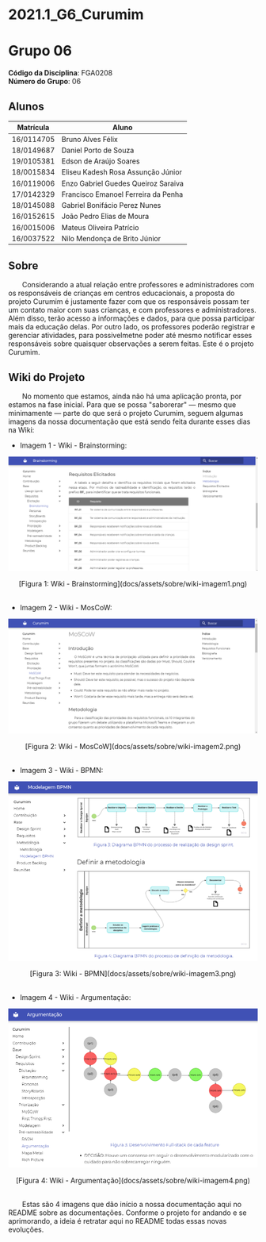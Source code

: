 # 2021.1_G6_Curumim
<!-- # RepositorioTemplate
Esse repositório é para ser utilizado pelos grupos como um template inicial, da home page do Projeto.
Demais diretrizes sobre a organização da wiki constam no Moodle Aprender 3.

**!! Atenção: Renomeie o seu repositório para (Ano.Semestre)_(Grupo)_(NomeDoProjeto)*. !!** 

**!! *Não coloque os nomes dos alunos no título do repositório*. !!**

**!! *Exemplo de título correto: 2021.1_G1_ProjetoPandora*. !!** 
 
 (Apague essa seção) -->

# <!-- Nome do Projeto --> Grupo 06

**Código da Disciplina**: FGA0208<br>
**Número do Grupo**: 06<br>

## Alunos
|Matrícula | Aluno |
| -- | -- |
| 16/0114705  | Bruno Alves Félix |
| 18/0149687  | Daniel Porto de Souza |
| 19/0105381  | Edson de Araújo Soares |
| 18/0015834  | Eliseu Kadesh Rosa Assunção Júnior |
| 16/0119006  | Enzo Gabriel Guedes Queiroz Saraiva |
| 17/0142329  | Francisco Emanoel Ferreira da Penha |
| 18/0145088  | Gabriel Bonifácio Perez Nunes |
| 16/0152615  | João Pedro Elias de Moura |
| 16/0015006  | Mateus Oliveira Patrício |
| 16/0037522  | Nilo Mendonça de Brito Júnior |

## Sobre  
&emsp;&emsp;Considerando a atual relação entre professores e administradores com os responsáveis de crianças em centros educacionais, a proposta do projeto Curumim é justamente fazer com que os responsáveis possam ter um contato maior com suas crianças, e com professores e administradores. Além disso, terão acesso a informações e dados, para que possa participar mais da educação delas. Por outro lado, os professores poderão registrar e gerenciar atividades, para possivelmetne poder até mesmo notificar esses responsáveis sobre quaisquer observações a serem feitas. Este é o projeto Curumim. 

<!-- ## Screenshots Primeira Entrega <<FOCO: DSW(Base)>>
Adicione 2 ou mais screenshots do projeto em termos de artefatos da Primeira Entrega.
--->

## Wiki do Projeto
&emsp;&emsp;No momento que estamos, ainda não há uma aplicação pronta, por estamos na fase inicial. Para que se possa "saborerar" — mesmo que minimamente — parte do que será o projeto Curumim, seguem algumas imagens da nossa documentação que está sendo feita durante esses dias na Wiki:

- Imagem 1 - Wiki - Brainstorming:

![Wiki](docs/assets/imagens/sobre/wiki-imagem1.png)
<center>[Figura 1: Wiki - Brainstorming](docs/assets/sobre/wiki-imagem1.png)</center>

<br>

- Imagem 2 - Wiki - MosCoW:

![Wiki](docs/assets/imagens/sobre/wiki-imagem2.png)
<center>[Figura 2: Wiki - MosCoW](docs/assets/sobre/wiki-imagem2.png)</center>

<br>

- Imagem 3 - Wiki - BPMN:

![Wiki](docs/assets/imagens/sobre/wiki-imagem3.png)
<center>[Figura 3: Wiki - BPMN](docs/assets/sobre/wiki-imagem3.png)</center>

<br>

- Imagem 4 - Wiki - Argumentação:

![Wiki](docs/assets/imagens/sobre/wiki-imagem4.png)
<center>[Figura 4: Wiki - Argumentação](docs/assets/sobre/wiki-imagem4.png)</center>

<br>

&emsp;&emsp;Estas são 4 imagens que dão início a nossa documentação aqui no README sobre as documentações. Conforme o projeto for andando e se aprimorando, a ideia é retratar aqui no README todas essas novas evoluções.

<!--

## Vídeo(s) Primeira Entrega <<FOCO: DSW(Base)>>
Adicione o(s)s vídeo(s) da Primeira Entrega.

## Screenshots Segunda Entrega <<FOCO: DSW(Modelagem)>>
Adicione 2 ou mais screenshots do projeto em termos de artefatos da Segunda Entrega.

## Vídeo(s) Segunda Entrega <<FOCO: DSW(Modelagem)>>
Adicione o(s)s vídeo(s) da Segunda Entrega.

## Screenshots Terceira Entrega <<FOCO: DSW(Padrões de Projeto)>>
Adicione 2 ou mais screenshots do projeto em termos de artefatos da Terceira Entrega.

## Vídeo(s) Terceira Entrega <<FOCO: DSW(Padrões de Projeto)>>
Adicione o(s)s vídeo(s) da Terceira Entrega.

## Screenshots Quarta Entrega (FINAL) <<FOCOS: Arquitetura & Reutilização de Software & PROJETO FINAL>>
Adicione 2 ou mais screenshots do projeto em termos de interface e/ou funcionamento.

## Vídeo(s) Quarta Entrega (FINAL) <<FOCOS: Arquitetura & Reutilização de Software & PROJETO FINAL>>
Adicione o(s)s vídeo(s) da Entrega Final.

## Descritivo dos Principais Aspectos Técnicos 
**Principal(is) Metodologia(s) Adotada(s)**: xxxxxx<br>
**Principais Linguagens Utilizadas e/ou Pretendidas**: xxxxxx<br>
**Principais Tecnologias Utilizadas e/ou Pretendidas**: xxxxxx<br>
**Principal(is) Estilo(s) Arquitetural(is) Adotado(s)**: xxxxxx<br>

## O Projeto está rodando?
( ) SIM
( ) NÃO
Se SIM, insira um manual (ou um script) para auxiliar ainda mais os interessados em consultar o projeto.

## Informações Complementares 
Quaisquer outras informações sobre seu projeto podem ser descritas nessa seção. -->

